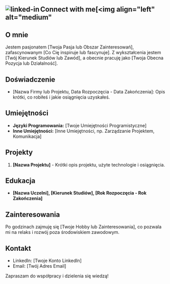 ## Connect with me[<img align="left" alt="linked-in" src="https://img.shields.io/badge/linkedin-%230077B5.svg?&style=for-the-badge&logo=linkedin&logoColor=white" />](https://www.linkedin.com/in/mohammad-faisal-2665b5134)[<img align="left" alt="medium" 

## O mnie
Jestem pasjonatem [Twoja Pasja lub Obszar Zainteresowań], zafascynowanym [Co Cię inspiruje lub fascynuje]. Z wykształcenia jestem [Twój Kierunek Studiów lub Zawód], a obecnie pracuję jako [Twoja Obecna Pozycja lub Działalność].

## Doświadczenie
- [Nazwa Firmy lub Projektu, Data Rozpoczęcia - Data Zakończenia]: Opis krótki, co robiłeś i jakie osiągnięcia uzyskałeś.

## Umiejętności
- **Języki Programowania:** [Twoje Umiejętności Programistyczne]
- **Inne Umiejętności:** [Inne Umiejętności, np. Zarządzanie Projektem, Komunikacja]

## Projekty
1. **[Nazwa Projektu]** - Krótki opis projektu, użyte technologie i osiągnięcia.

## Edukacja
- **[Nazwa Uczelni], [Kierunek Studiów], [Rok Rozpoczęcia - Rok Zakończenia]**

## Zainteresowania
Po godzinach zajmuję się [Twoje Hobby lub Zainteresowania], co pozwala mi na relaks i rozwój poza środowiskiem zawodowym.

## Kontakt
- LinkedIn: [Twoje Konto LinkedIn]
- Email: [Twój Adres Email]

Zapraszam do współpracy i dzielenia się wiedzą!
